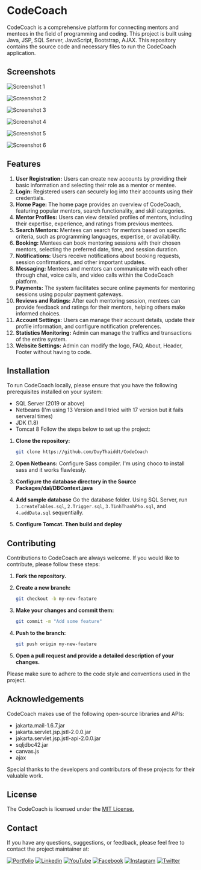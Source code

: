 # CodeCoach

CodeCoach is a comprehensive platform for connecting mentors and mentees in the field of programming and coding. This project is built using Java, JSP, SQL Server, JavaScript, Bootstrap, AJAX. This repository contains the source code and necessary files to run the CodeCoach application.

## Screenshots

![Screenshot 1](screenshots/screenshot1.jpeg)

![Screenshot 2](screenshots/screenshot2.jpeg)

![Screenshot 3](screenshots/screenshot3.jpeg)

![Screenshot 4](screenshots/screenshot4.jpeg)

![Screenshot 5](screenshots/screenshot5.jpeg)

![Screenshot 6](screenshots/screenshot6.jpeg)


## Features

1. **User Registration:** Users can create new accounts by providing their basic information and selecting their role as a mentor or mentee.
2. **Login:** Registered users can securely log into their accounts using their credentials.
3. **Home Page:** The home page provides an overview of CodeCoach, featuring popular mentors, search functionality, and skill categories.
4. **Mentor Profiles:** Users can view detailed profiles of mentors, including their expertise, experience, and ratings from previous mentees.
5. **Search Mentors:** Mentees can search for mentors based on specific criteria, such as programming languages, expertise, or availability.
6. **Booking:** Mentees can book mentoring sessions with their chosen mentors, selecting the preferred date, time, and session duration.
7. **Notifications:** Users receive notifications about booking requests, session confirmations, and other important updates.
8. **Messaging:** Mentees and mentors can communicate with each other through chat, voice calls, and video calls within the CodeCoach platform.
9. **Payments:** The system facilitates secure online payments for mentoring sessions using popular payment gateways.
10. **Reviews and Ratings:** After each mentoring session, mentees can provide feedback and ratings for their mentors, helping others make informed choices.
11. **Account Settings:** Users can manage their account details, update their profile information, and configure notification preferences.
13. **Statistics Monitoring:** Admin can manage the traffics and transactions of the entire system.
12. **Website Settings:** Admin can modify the logo, FAQ, About, Header, Footer without having to code.

## Installation

To run CodeCoach locally, please ensure that you have the following prerequisites installed on your system:

- SQL Server (2019 or above)
- Netbeans (I'm using 13 Version and I tried with 17 version but it fails serveral times)
- JDK (1.8)
- Tomcat 8
Follow the steps below to set up the project:

1. **Clone the repository:**

    ```bash
    git clone https://github.com/DuyThaiddt/CodeCoach
    ```

2. **Open Netbeans:**
Configure Sass compiler. I'm using choco to install sass and it works flawlessly.

3. **Configure the database directory in the Source Packages/dal/DBContext.java**


4. **Add sample database**
Go the database folder. Using SQL Server, run `1.createTables.sql`, `2.Trigger.sql`, `3.TinhThanhPho.sql`, and `4.addData.sql` sequentially.

5. **Configure Tomcat. Then build and deploy**


## Contributing

Contributions to CodeCoach are always welcome. If you would like to contribute, please follow these steps:

1. **Fork the repository.**
2. **Create a new branch:**

    ```bash
    git checkout -b my-new-feature
    ```

3. **Make your changes and commit them:**

    ```bash
    git commit -m "Add some feature"
    ```

4. **Push to the branch:**

    ```bash
    git push origin my-new-feature
    ```

5. **Open a pull request and provide a detailed description of your changes.**

Please make sure to adhere to the code style and conventions used in the project.
## Acknowledgements

CodeCoach makes use of the following open-source libraries and APIs:

- jakarta.mail-1.6.7.jar
- jakarta.servlet.jsp.jstl-2.0.0.jar
- jakarta.servlet.jsp.jstl-api-2.0.0.jar
- sqljdbc42.jar
- canvas.js
- ajax

Special thanks to the developers and contributors of these projects for their valuable work.


## License

The CodeCoach is licensed under the [MIT License.](https://choosealicense.com/licenses/mit/)
## Contact

If you have any questions, suggestions, or feedback, please feel free to contact the project maintainer at:

[![Portfolio](https://img.shields.io/badge/my_portfolio-000?style=for-the-badge&logo=ko-fi&logoColor=white)](https://portfolio.codewithdt.com/)
[![Linkedin](https://img.shields.io/badge/linkedin-0A66C2?style=for-the-badge&logo=linkedin&logoColor=white)](https://www.linkedin.com/in/dduythai/)
[![YouTube](https://img.shields.io/badge/YouTube-%23FF0000.svg?style=for-the-badge&logo=YouTube&logoColor=white)](https://www.youtube.com/@codewithdt)
[![Facebook](https://img.shields.io/badge/Facebook-1877F2?style=for-the-badge&logo=facebook&logoColor=white)](https://www.facebook.com/duythai.ddt/)
[![Instagram](https://img.shields.io/badge/Instagram-%23E4405F.svg?style=for-the-badge&logo=Instagram&logoColor=white)](https://www.instagram.com/dduy_thai/)
[![Twitter](https://img.shields.io/badge/twitter-1DA1F2?style=for-the-badge&logo=twitter&logoColor=white)](https://twitter.com/codewithdt)

 

